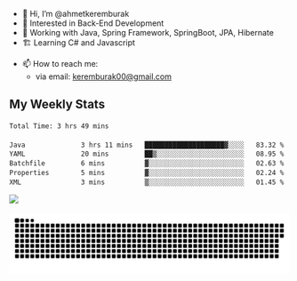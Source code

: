 - 👋 Hi, I’m @ahmetkeremburak
- 👀 Interested in Back-End Development
- 🌱 Working with Java, Spring Framework, SpringBoot, JPA, Hibernate
- 🏗️ Learning C# and Javascript
<!---
- :book: Currently reading "[Guin Saga](https://en.wikipedia.org/wiki/Guin_Saga)"
- :tv: Currently playing "[KartRider: Drift](https://store.steampowered.com/app/1184140/KartRider_Drift/)"
--->
- 📫 How to reach me:  
  - via email: keremburak00@gmail.com
<!---
- 💞️ I’m looking to collaborate on ...
--->

<!---
ahmetkeremburak/ahmetkeremburak is a ✨ special ✨ repository because its `README.md` (this file) appears on your GitHub profile.
You can click the Preview link to take a look at your changes.
--->
## My Weekly Stats
<!--START_SECTION:waka-->

```txt
Total Time: 3 hrs 49 mins

Java              3 hrs 11 mins   ████████████████████▓░░░░   83.32 %
YAML              20 mins         ██▒░░░░░░░░░░░░░░░░░░░░░░   08.95 %
Batchfile         6 mins          ▓░░░░░░░░░░░░░░░░░░░░░░░░   02.63 %
Properties        5 mins          ▓░░░░░░░░░░░░░░░░░░░░░░░░   02.24 %
XML               3 mins          ▒░░░░░░░░░░░░░░░░░░░░░░░░   01.45 %
```

<!--END_SECTION:waka-->


![](https://komarev.com/ghpvc/?username=ahmetkeremburak&color=green&style=flat&label=Visitors)


<a href="https://github.com/ahmetkeremburak"><img src="contributions.svg"></a>

